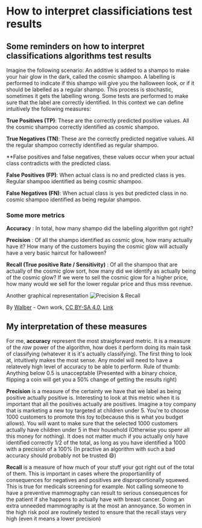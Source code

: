 # How to interpret classificiations test results

## Some reminders on how to interpret classifications algorithms test results

Imagine the following scenario:
An additive is added to a shampo to make your hair glow in the dark, called the cosmic shampoo. A labelling is performed to 
indicate if this shampo will give you the halloween look, or if it should be labelled as a regular shampo. This process is stochastic, 
sometimes it gets the labelling wrong.
Some tests are performed to make sure that the label are correctly identified. In this context we can define intuitively 
the following measures:

**True Positives (TP)**: These are the correctly predicted positive values. All the cosmic shampoo correctly identified as cosmic shampoo.

**True Negatives (TN)**: These are the correctly predicted negative values. All the regular shampoo correctly identified as regular shampoo.

**False positives and false negatives, these values occur when your actual class contradicts with the predicted class.

**False Positives (FP)**: When actual class is no and predicted class is yes. Regular shampoo identified as being cosmic shampoo.

**False Negatives (FN)**: When actual class is yes but predicted class in no. cosmic shampoo identified as being regular shampoo.

### Some more metrics

**Accuracy** : In total, how many shampo did the labelling algorithm got right? 

**Precision** : Of all the shampo identified as cosmic glow, how many actually have it? How many of the customers buying the cosmic glow will actually have a very basic haircut for halloween?

**Recall (True positive Rate / Sensitivity)** : Of all the shampoo that are actually of the cosmic glow sort, how many did we identify 
as actually being of the cosmic glow? If we were to sell the cosmic glow for a higher price, how many would we sell 
for the lower regular price and thus miss revenue.

Another graphical representation
![Precision & Recall](https://upload.wikimedia.org/wikipedia/commons/2/26/Precisionrecall.svg)

By <a href="//commons.wikimedia.org/wiki/User:Walber" title="User:Walber">Walber</a> - <span class="int-own-work" lang="en">Own work</span>, <a href="https://creativecommons.org/licenses/by-sa/4.0" title="Creative Commons Attribution-Share Alike 4.0">CC BY-SA 4.0</a>, <a href="https://commons.wikimedia.org/w/index.php?curid=36926283">Link</a>

## My interpretation of these measures
For me, **accuracy** represent the most straigforward metric. It is a measure of the *raw* power of the algorithm, how does it perform doing 
its main task of classifying (whatever it is it's actually classifying). The first thing to look at, intuitively makes the most sense.
Any model will need to have a relatevely high level of accuracy to be able to perform. 
Rule of thumb: Anything below 0.5 is unacceptable (Presented with a binary choice, flipping a coin will get you a 50% change 
of getting the results right)

**Precision** is a measure of the certainty we have that we label as being positive actually positive is. Interesting to look at this metric when it is important that all the positives actually are positives. Imagine a toy company that is marketing a new toy targeted at children under 5.  You're to choose 1000 customers to promote this toy to(because this is what you budget allows). You will want to make sure that the selected 1000 customers actually have children under 5 in their household (Otherwise you spenr all this money for nothing). It does not matter much if you actually only have identified correctly 1/2 of the total, as long as you have identified a 1000 with a precision of a 100% (In practive an algorithm with such a bad accuracy should probably not be trusted :smile:) 

**Recall** is a measure of how much of your stuff your got right out of the total of them. This is important in cases where the proportianility of consequences for negatives and positives are disproportionally squewed. This is true for medicals screening for example. Not calling someone to have a preventive mammography can result to serious consequences for the patient if she happens to actually have with breast cancer. Doing an extra unneeded mammography is at the most an annoyance. So women in the high risk pool are routinely tested to ensure that the recall stays very high (even it means a lower precision)


